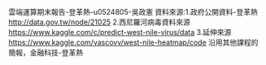 雲端運算期末報告-登革熱-u0524805-吳政憲
資料來源:1.政府公開資料-登革熱 http://data.gov.tw/node/21025
 2.西尼羅河病毒資料來源 https://www.kaggle.com/c/predict-west-nile-virus/data
 3.延伸來源 https://www.kaggle.com/vascovv/west-nile-heatmap/code
沿用其他課程的簡報，金融科技-登革熱
